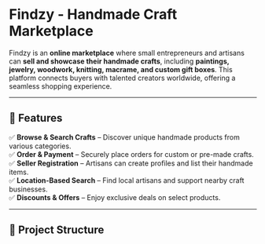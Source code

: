 # Findzy - Handmade Craft Marketplace

Findzy is an **online marketplace** where small entrepreneurs and artisans can **sell and showcase their handmade crafts**, including **paintings, jewelry, woodwork, knitting, macrame, and custom gift boxes**. This platform connects buyers with talented creators worldwide, offering a seamless shopping experience.

---

## 🌟 Features  

✅ **Browse & Search Crafts** – Discover unique handmade products from various categories.  
✅ **Order & Payment** – Securely place orders for custom or pre-made crafts.  
✅ **Seller Registration** – Artisans can create profiles and list their handmade items.  
✅ **Location-Based Search** – Find local artisans and support nearby craft businesses.  
✅ **Discounts & Offers** – Enjoy exclusive deals on select products.  

---

## 📂 Project Structure